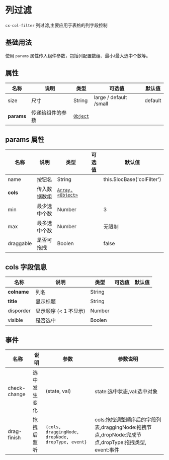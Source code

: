 # 列过滤

`cx-col-filter` 列过滤,主要应用于表格的列字段控制

## 基础用法

使用 `params` 属性传入组件参数，包括列配置数组、最小/最大选中个数等。

## 属性

| 名称 | 说明 | 类型 | 可选值 | 默认值 |
| ---- | ---- | --- | ----- | ----- |
| size | 尺寸 | String | large / default /small | default |
| **params** | 传递给组件的参数 | [`Object`](#params-属性) | | |

## params 属性

| 名称 | 说明 | 类型 | 可选值 | 默认值 |
| ---- | ---- | --- | ----- | ----- |
| name | 按钮名 | String | |this.$locBase('colFilter')|
| **cols** | 传入数据数组 | [`Array.<Object>`](#cols-字段信息) | | |
| min | 最少选中个数 | Number | | 3 |
| max | 最多选中个数 | Number | | 无限制 |
| draggable | 是否可拖拽 | Boolen | | false |

## cols 字段信息

| 名称 | 说明 | 类型 | 可选值 | 默认值 |
| ---- | ---- | --- | ----- | ----- |
| **colname** | 列名 | String | | |
| **title** | 显示标题 | String | | |
| disporder | 显示顺序 (< 1 不显示) | Number | | |
| visible | 是否选中 | Boolen | | |

## 事件

| 名称 | 说明 | 参数 | 参数说明 |
| ----- | ----- | ----- | ----- |
| check-change | 选中发生变化 | (state, val) |  state:选中状态,val:选中对象 |
| drag-finish | 拖拽后监听 | `{cols, draggingNode, dropNode, dropType, event}` |  cols:拖拽调整顺序后的字段列表,draggingNode:拖拽节点,dropNode:完成节点,dropType:拖拽类型, event:事件| 